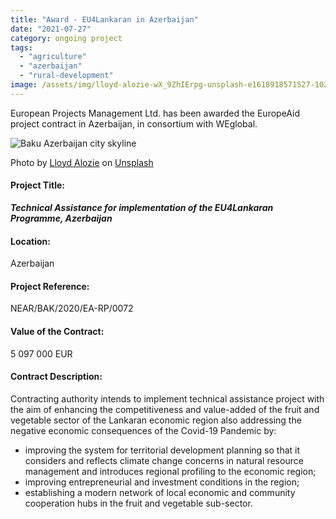```yaml
---
title: "Award - EU4Lankaran in Azerbaijan"
date: "2021-07-27"
category: ongoing project
tags: 
  - "agriculture"
  - "azerbaijan"
  - "rural-development"
image: /assets/img/lloyd-alozie-wX_9ZhIErpg-unsplash-e1618918571527-1024x422.jpg
---
```


European Projects Management Ltd. has been awarded the EuropeAid project contract in Azerbaijan, in consortium with WEglobal.

![Baku Azerbaijan city skyline](images/lloyd-alozie-wX_9ZhIErpg-unsplash-e1618918571527-1024x422.jpg)

Photo by [Lloyd Alozie](https://unsplash.com/@lloydzed?utm_source=unsplash&utm_medium=referral&utm_content=creditCopyText) on [Unsplash](https://unsplash.com/?utm_source=unsplash&utm_medium=referral&utm_content=creditCopyText)

#### Project Title:

**_Technical Assistance for implementation of the EU4Lankaran Programme, Azerbaijan_**

#### Location:

Azerbaijan

#### Project Reference:

NEAR/BAK/2020/EA-RP/0072

#### Value of the Contract:

5 097 000 EUR

#### **Contract Description:**

Contracting authority intends to implement technical assistance project with the aim of enhancing the competitiveness and value-added of the fruit and vegetable sector of the Lankaran economic region also addressing the negative economic consequences of the Covid-19 Pandemic by:

- improving the system for territorial development planning so that it considers and reflects climate change concerns in natural resource management and introduces regional profiling to the economic region;
- improving entrepreneurial and investment conditions in the region;
- establishing a modern network of local economic and community cooperation hubs in the fruit and vegetable sub-sector.
